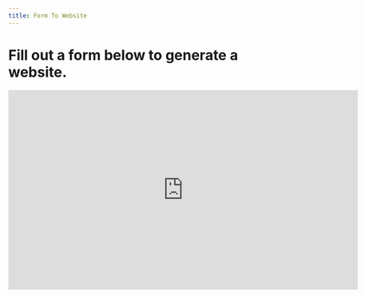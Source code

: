 ```yaml
---
title: Form To Website
---
```


# Fill out a form below to generate a website.

<iframe src="https://docs.google.com/forms/d/e/1FAIpQLSeoEK4NyL1SRdwlnlr59ixEFHipg6pfRrFTwDyxpix5dKYhPA/viewform?embedded=true" width="700" height="400" frameborder="0" marginheight="0" marginwidth="0">Loading...</iframe>
